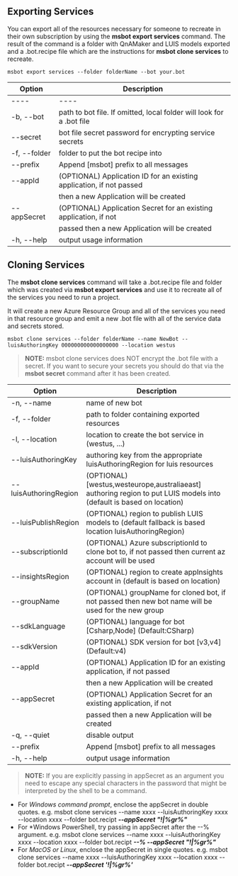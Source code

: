 ## Exporting Services

You can export all of the resources necessary for someone to recreate in their own
subscription by using the **msbot export services** command.  The result of the command is a folder with QnAMaker and LUIS models exported  
and a .bot.recipe file which are the instructions for **msbot clone services** to recreate.

```shell
msbot export services --folder folderName --bot your.bot 
```

| Option                | Description                                                           |
|-----------------------|-----------------------------------------------------------------------|
| ----                  | ----                                                                  |
| -b, --bot <path>      | path to bot file.  If omitted, local folder will look for a .bot file |
| --secret <secret>     | bot file secret password for encrypting service secrets               |
| -f, --folder <folder> | folder to put the bot recipe into                                     |
| --prefix              | Append [msbot] prefix to all messages                                 |
| --appId               | (OPTIONAL) Application ID for an existing application, if not passed  |
|                       | then a new Application will be created                                |
| --appSecret           | (OPTIONAL) Application Secret for an existing application, if not     |
|                       | passed then a new Application will be created                         |
| -h, --help            | output usage information                                              |

## Cloning Services

The **msbot clone services** command will take a .bot.recipe file and folder which was created via
**msbot export services** and use it to recreate all of the services you need to run a project.  

It will create a new Azure Resource Group and all of the services you need in that resource group
and emit a new .bot file with all of the service data and secrets stored.

```shell
msbot clone services --folder folderName --name NewBot --luisAuthoringKey 000000000000000000 --location westus 
```

> **NOTE:** msbot clone services does NOT encrypt the .bot file with a secret.  If you want to secure your 
> secrets you should do that via the **msbot secret** command after it has been created.


| Option                                      | Description                                                                                                          |
|---------------------------------------------|----------------------------------------------------------------------------------------------------------------------|
| -n, --name <name>                           | name of new bot                                                                                                      |
| -f, --folder <folder>                       | path to folder containing exported resources                                                                         |
| -l, --location <location>                   | location to create the bot service in (westus, ...)                                                                  |
| --luisAuthoringKey <luisAuthoringKey>       | authoring key from the appropriate luisAuthoringRegion for luis resources                                            |
| --luisAuthoringRegion <luisAuthoringRegion> | (OPTIONAL) [westus,westeurope,australiaeast] authoring region to put LUIS models into (default is based on location) |
| --luisPublishRegion <luisRegion>            | (OPTIONAL) region to publish LUIS models to (default fallback is based location luisAuthoringRegion)                 |
| --subscriptionId <subscriptionId>           | (OPTIONAL) Azure subscriptionId to clone bot to, if not passed then current az account will be used                  |
| --insightsRegion <insightsRegion>           | (OPTIONAL) region to create appInsights account in (default is based on location)                                    |
| --groupName <groupName>                     | (OPTIONAL) groupName for cloned bot, if not passed then new bot name will be used for the new group                  |
| --sdkLanguage <sdkLanguage>                 | (OPTIONAL) language for bot [Csharp,Node] (Default:CSharp)                                                           |
| --sdkVersion <sdkVersion>                   | (OPTIONAL) SDK version for bot [v3,v4] (Default:v4)                                                                  |
| --appId                                     | (OPTIONAL) Application ID for an existing application, if not passed                                                 |
|                                             | then a new Application will be created                                                                               |
| --appSecret                                 | (OPTIONAL) Application Secret for an existing application, if not                                                    |
|                                             | passed then a new Application will be created                                                                        |
| -q, --quiet                                 | disable output                                                                                                       |
| --prefix                                    | Append [msbot] prefix to all messages                                                                                |
| -h, --help                                  | output usage information                                                                                             |


> **NOTE:** If you are explicitly passing in appSecret as an argument you need to escape any special characters in the password that might be interpreted by the shell to be a command. 
- For *Windows command prompt*, enclose the appSecret in double quotes. e.g. 
msbot clone services --name xxxx --luisAuthoringKey xxxx --location xxxx --folder bot.recipt ***--appSecret "!|%gr%"***
- For *Windows PowerShell, try passing in appSecret after the --% argument. e.g. 
msbot clone services --name xxxx --luisAuthoringKey xxxx --location xxxx --folder bot.recipt ***--% --appSecret "!|%gr%"***
- For *MacOS or Linux*, enclose the appSecret in single quotes. e.g. 
msbot clone services --name xxxx --luisAuthoringKey xxxx --location xxxx --folder bot.recipt ***--appSecret '!|%gr%'***
